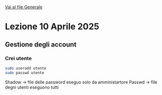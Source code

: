[Vai al file Generale](../../README.md)

# Lezione 10 Aprile 2025

## Gestione degli account

### Crei utente

```bash
sudo useradd utente
sudo passwd utente
```

Shadow -> file delle password eseguo solo da amministartore 
Passwd -> file degni utenti eseguono tutti 